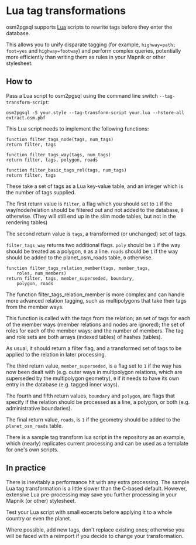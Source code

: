 # Lua tag transformations

osm2pgsql supports [Lua](http://lua.org/) scripts to rewrite tags before they enter the database.

This allows you to unify disparate tagging (for example, `highway=path; foot=yes` and `highway=footway`) and perform complex queries, potentially more efficiently than writing them as rules in your Mapnik or other stylesheet.

## How to

Pass a Lua script to osm2pgsql using the command line switch `--tag-transform-script`:

    osm2pgsql -S your.style --tag-transform-script your.lua --hstore-all extract.osm.pbf

This Lua script needs to implement the following functions:

    function filter_tags_node(tags, num_tags)
    return filter, tags

    function filter_tags_way(tags, num_tags)
    return filter, tags, polygon, roads

    function filter_basic_tags_rel(tags, num_tags)
    return filter, tags

These take a set of tags as a Lua key-value table, and an integer which is the number of tags supplied.

The first return value is `filter`, a flag which you should set to `1` if the way/node/relation should be filtered out and not added to the database, `0` otherwise. (They will still end up in the slim mode tables, but not in the rendering tables)

The second return value is `tags`, a transformed (or unchanged) set of tags.

`filter_tags_way` returns two additional flags. `poly` should be `1` if the way should be treated as a polygon, `0` as a line. `roads` should be `1` if the way should be added to the planet_osm_roads table, `0` otherwise.

    function filter_tags_relation_member(tags, member_tags, 
        roles, num_members)
    return filter, tags, member_superseded, boundary, 
        polygon, roads

The function filter_tags_relation_member is more complex and can handle more advanced relation tagging, such as multipolygons that take their tags from the member ways.

This function is called with the tags from the relation; an set of tags for each of the member ways (member relations and nodes are ignored); the set of roles for each of the member ways; and the number of members. The tag and role sets are both arrays (indexed tables) of hashes (tables).

As usual, it should return a filter flag, and a transformed set of tags to be applied to the relation in later processing.

The third return value, `member_superseded`, is a flag set to `1` if the way has now been dealt with (e.g. outer ways in multipolygon relations, which are superseded by the multipolygon geometry), `0` if it needs to have its own entry in the database (e.g. tagged inner ways).

The fourth and fifth return values, `boundary` and `polygon`, are flags that specify if the relation should be processed as a line, a polygon, or both (e.g. administrative boundaries).

The final return value, `roads`, is `1` if the geometry should be added to the `planet_osm_roads` table.

There is a sample tag transform lua script in the repository as an example, which (nearly) replicates current processing and can be used as a template for one's own scripts.

## In practice

There is inevitably a performance hit with any extra processing. The sample Lua tag transformation is a little slower than the C-based default. However, extensive Lua pre-processing may save you further processing in your Mapnik (or other) stylesheet.

Test your Lua script with small excerpts before applying it to a whole country or even the planet.

Where possible, add new tags, don't replace existing ones; otherwise you will be faced with a reimport if you decide to change your transformation.
